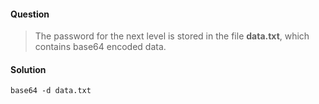 #### Question
>The password for the next level is stored in the file **data.txt**, which contains base64 encoded data.

#### Solution
```
base64 -d data.txt
```
